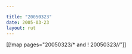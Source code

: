 ```yaml
---

title: "20050323"
date: 2005-03-23
layout: rut
---
```


[[!map pages="20050323/* and ! 20050323/*/*"]]
